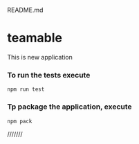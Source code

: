 README.md
# teamable
This is new application
 
 ### To run the tests execute

    npm run test

###  Tp package the application, execute

    npm pack
///////    
